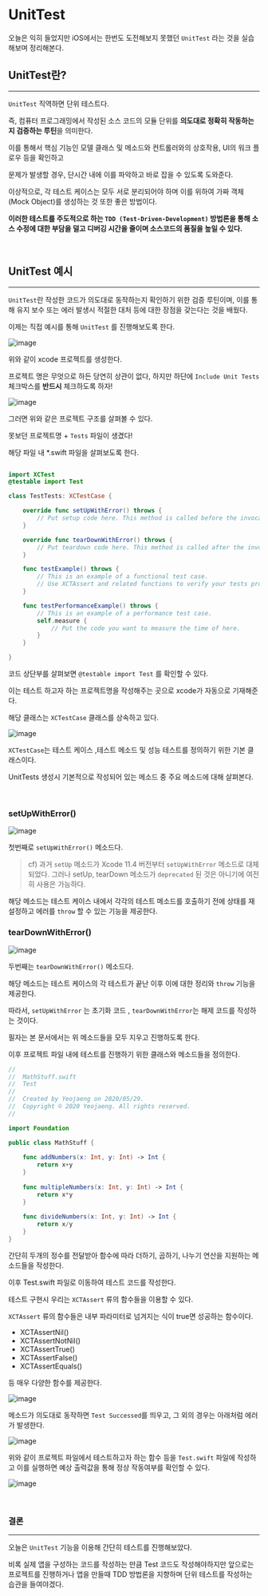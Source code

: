 # UnitTest

오늘은 익히 들었지만 iOS에서는 한번도 도전해보지 못했던 `UnitTest` 라는 것을 실습해보며 정리해본다.

## UnitTest란?
---

`UnitTest` 직역하면 단위 테스트다.

즉, 컴퓨터 프로그래밍에서 작성된 소스 코드의 모듈 단위를 **의도대로 정확히 작동하는지 검증하는 루틴**을 의미한다.

이를 통해서 핵심 기능인 모델 클래스 및 메소드와 컨트롤러와의 상호작용, UI의 워크 플로우 등을 확인하고

문제가 발생할 경우, 단시간 내에 이를 파악하고 바로 잡을 수 있도록 도와준다.

이상적으로, 각 테스트 케이스는 모두 서로 분리되어야 하며 이를 위하여 가짜 객체 (Mock Object)를 생성하는 것 또한 좋은 방법이다.

**이러한 테스트를 주도적으로 하는 `TDD (Test-Driven-Development)` 방법론을 통해 소스 수정에 대한 부담을 덜고 디버깅 시간을 줄이며 소스코드의 품질을 높일 수 있다.**

<br>

## UnitTest 예시
---

`UnitTest`란 작성한 코드가 의도대로 동작하는지 확인하기 위한 검증 루틴이며, 이를 통해 유지 보수 또는 에러 발생시 적절한 대처 등에 대한 장점을 갖는다는 것을 배웠다.

이제는 직접 예시를 통해 `UnitTest` 를 진행해보도록 한다.

![image](https://user-images.githubusercontent.com/33051018/83260179-49c59880-a1f4-11ea-9c31-b204871aa727.png)

위와 같이 xcode 프로젝트를 생성한다.

프로젝트 명은 무엇으로 하든 당연히 상관이 없다, 하지만 하단에 `Include Unit Tests` 체크박스를 **반드시** 체크하도록 하자!

![image](https://user-images.githubusercontent.com/33051018/83260413-b04ab680-a1f4-11ea-9f81-38cc4a1690b6.png)

그러면 위와 같은 프로젝트 구조를 살펴볼 수 있다.

못보던 프로젝트명 + `Tests` 파일이 생겼다!

해당 파일 내 *.swift 파일을 살펴보도록 한다.

```swift

import XCTest
@testable import Test

class TestTests: XCTestCase {

    override func setUpWithError() throws {
        // Put setup code here. This method is called before the invocation of each test method in the class.
    }

    override func tearDownWithError() throws {
        // Put teardown code here. This method is called after the invocation of each test method in the class.
    }

    func testExample() throws {
        // This is an example of a functional test case.
        // Use XCTAssert and related functions to verify your tests produce the correct results.
    }

    func testPerformanceExample() throws {
        // This is an example of a performance test case.
        self.measure {
            // Put the code you want to measure the time of here.
        }
    }

}

```

코드 상단부를 살펴보면 `@testable import Test` 를 확인할 수 있다.

이는 테스트 하고자 하는 프로젝트명을 작성해주는 곳으로 xcode가 자동으로 기재해준다.

해당 클래스는 `XCTestCase` 클래스를 상속하고 있다.

![image](https://user-images.githubusercontent.com/33051018/83260756-4848a000-a1f5-11ea-94d7-1ba92afe72d9.png)

`XCTestCase`는 테스트 케이스 ,테스트 메소드 및 성능 테스트를 정의하기 위한 기본 클래스이다.

UnitTests 생성시 기본적으로 작성되어 있는 메소드 중 주요 메소드에 대해 살펴본다.

<br>

### setUpWithError()

![image](https://user-images.githubusercontent.com/33051018/83260990-a1183880-a1f5-11ea-8ada-a59487920706.png)

첫번째로 `setUpWithError()` 메소드다.

> cf) 
> 과거 `setUp` 메소드가 Xcode 11.4 버전부터 `setUpWithError` 메소드로 대체되었다.
> 그러나 setUp, tearDown 메소드가 `deprecated` 된 것은 아니기에 여전히 사용은 가능하다.

해당 메소드는 테스트 케이스 내에서 각각의 테스트 메소드를 호출하기 전에 상태를 재설정하고 에러를 `throw` 할 수 있는 기능을 제공한다.

### tearDownWithError()

![image](https://user-images.githubusercontent.com/33051018/83261499-6793fd00-a1f6-11ea-8ae0-77e95a12c0a1.png)

두번째는 `tearDownWithError()` 메소드다.

해당 메소드는 테스트 케이스의 각 테스트가 끝난 이후 이에 대한 정리와 `throw` 기능을 제공한다.

따라서, `setUpWithError` 는 초기화 코드 , `tearDownWithError`는 해제 코드를 작성하는 것이다.

필자는 본 문서에서는 위 메소드들을 모두 지우고 진행하도록 한다.


이후 프로젝트 파일 내에 테스트를 진행하기 위한 클래스와 메소드들을 정의한다.

```swift
//
//  MathStuff.swift
//  Test
//
//  Created by Yeojaeng on 2020/05/29.
//  Copyright © 2020 Yeojaeng. All rights reserved.
//

import Foundation

public class MathStuff {
    
    func addNumbers(x: Int, y: Int) -> Int {
        return x+y
    }
    
    func multipleNumbers(x: Int, y: Int) -> Int {
        return x*y
    }
    
    func divideNumbers(x: Int, y: Int) -> Int {
        return x/y
    }
}

```

간단히 두개의 정수를 전달받아 함수에 따라 더하기, 곱하기, 나누기 연산을 지원하는 메소드들을 작성한다.

이후 Test.swift 파일로 이동하여 테스트 코드를 작성한다.

테스트 구현시 우리는 `XCTAssert` 류의 함수들을 이용할 수 있다.

`XCTAssert` 류의 함수들은 내부 파라미터로 넘겨지는 식이 true면 성공하는 함수이다.

- XCTAssertNil()
- XCTAssertNotNil()
- XCTAssertTrue()
- XCTAssertFalse()
- XCTAssertEquals()

등 매우 다양한 함수를 제공한다.


![image](https://user-images.githubusercontent.com/33051018/83262587-387e8b00-a1f8-11ea-83a4-6754891a5598.png)

메소드가 의도대로 동작하면 `Test Successed`를 띄우고, 그 외의 경우는 아래처럼 에러가 발생한다.

![image](https://user-images.githubusercontent.com/33051018/83262745-74195500-a1f8-11ea-82af-467991fed354.png)

위와 같이 프로젝트 파일에서 테스트하고자 하는 함수 등을 `Test.swift` 파일에 작성하고 이를 실행하면 예상 출력값을 통해 정상 작동여부를 확인할 수 있다.

![image](https://user-images.githubusercontent.com/33051018/83263288-50a2da00-a1f9-11ea-9fac-82c46de051e5.png)

<br>

### 결론
---

오늘은 `UnitTest` 기능을 이용해 간단히 테스트를 진행해보았다.

비록 실제 앱을 구성하는 코드를 작성하는 만큼 Test 코드도 작성해야하지만 앞으로는 프로젝트를 진행하거나 앱을 만들때 TDD 방법론을 지향하며 단위 테스트를 작성하는 습관을 들여야겠다.



